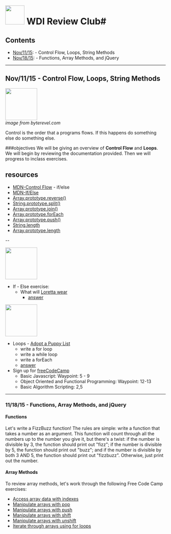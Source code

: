 # <img src="https://cloud.githubusercontent.com/assets/7833470/10423298/ea833a68-7079-11e5-84f8-0a925ab96893.png" width="60"> WDI Review Club#

## Contents
* <a href="#nov/11/15">Nov/11/15</a>: - Control Flow, Loops, String Methods
* <a href="#nov/18/15">Nov/18/15</a>: - Functions, Array Methods, and jQuery


---

## <a href="#" name="nov/11/15"></a> Nov/11/15 - Control Flow, Loops, String Methods

<img src="http://www.byterevel.com/wp-content/uploads/2011/07/ifelse.png" width="100"><br> *image from byterevel.com*

Control is the order that a programs flows. If this happens do something else do something else.


###objectives
We will be giving an overview of **Control Flow**
and **Loops**. We will begin by reviewing the documentation provided. Then we will progress to inclass exercises.

## resources
  * [MDN-Control Flow](https://developer.mozilla.org/en-US/docs/Web/JavaScript/Guide/Control_flow_and_error_handling) - if/else
  * [MDN-If/Else](https://developer.mozilla.org/en-US/docs/Web/JavaScript/Reference/Statements/if...else)
  * [Array.prototype.reverse()](https://developer.mozilla.org/en-US/docs/Web/JavaScript/Reference/Global_Objects/Array/reverse)
  * [String.prototype.split()](https://developer.mozilla.org/en-US/docs/Web/JavaScript/Reference/Global_Objects/String/split)
  * [Array.prototype.join()](https://developer.mozilla.org/en-US/docs/Web/JavaScript/Reference/Global_Objects/Array/join)
  * [Array.prototype.forEach](https://developer.mozilla.org/en-US/docs/Web/JavaScript/Reference/Global_Objects/Array/forEach)
  * [Array.prototype.push()](https://developer.mozilla.org/en-US/docs/Web/JavaScript/Reference/Global_Objects/Array/push)
  * [String.length](https://developer.mozilla.org/en-US/docs/Web/JavaScript/Reference/Global_Objects/String/length)
  * [Array.prototype.length](https://developer.mozilla.org/en-US/docs/Web/JavaScript/Reference/Global_Objects/Array/length)

  --

<img src="http://i.giphy.com/iB37W6VDrWWAw.gif" width="100">

- If - Else exercise:
  * What will [Loretta wear](https://gist.github.com/goodbedford/32d5d9e3ff20bcf0a4ef) 
    * [answer](https://gist.github.com/goodbedford/ab8a2461ca6600f5e9fb)

<img src="http://i.giphy.com/wOkzEib5YZfs4.gif" width="100">

- Loops - [Adopt a Puppy List](https://gist.github.com/goodbedford/0fc278e5b6275a709181)
  * write a for loop
  * write a while loop
  * write a forEach
  * [answer](https://gist.github.com/goodbedford/e4ae32f5d571e80d53c9)
- Sign up for [freeCodeCamp](http://www.freecodecamp.com/map)
  * Basic Javascript: Waypoint: 5 - 9
  * Object Oriented and Functional Programming: Waypoint: 12-13
  * Basic Algorithm Scripting: 2,5




---

### <a name="nov/18/15">11/18/15 - Functions, Array Methods, and jQuery</a>

#### Functions
Let's write a FizzBuzz function! The rules are simple: write a function that takes a number as an argument. This function will count through all the numbers up to the number you give it, but there's a twist: if the number is divisible by 3, the function should print out "fizz"; if the number is divisible by 5, the function should print out "buzz"; and if the number is divisible by both 3 AND 5, the function should print out "fizzbuzz". Otherwise, just print out the number. 

#### Array Methods
To review array methods, let's work through the following Free Code Camp exercises:
  * [Access array data with indexes](http://www.freecodecamp.com/challenges/waypoint-access-array-data-with-indexes)
  * [Manipulate arrays with pop](http://www.freecodecamp.com/challenges/waypoint-manipulate-arrays-with-pop)
  * [Manipulate arrays with push](http://www.freecodecamp.com/challenges/waypoint-manipulate-arrays-with-push)
  * [Manipulate arrays with shift](http://www.freecodecamp.com/challenges/waypoint-manipulate-arrays-with-shift)
  * [Manipulate arrays with unshift](http://www.freecodecamp.com/challenges/waypoint-manipulate-arrays-with-unshift)
  * [Iterate through arrays using for loops](http://www.freecodecamp.com/challenges/waypoint-iterate-with-javascript-for-loops)
